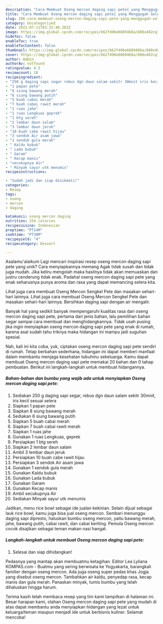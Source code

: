 ```yaml
---
description: "Cara Membuat Oseng mercon daging sapi pete{ yang Menggugah Selera"
title: "Cara Membuat Oseng mercon daging sapi pete{ yang Menggugah Selera"
slug: 286-cara-membuat-oseng-mercon-daging-sapi-pete-yang-menggugah-selera
category: Uncategorized
date: 2022-07-11T03:32:40.263Z
image: https://img-global.cpcdn.com/recipes/b62f496e6889468a/680x482cq70/oseng-mercon-daging-sapi-pete-foto-resep-utama.jpg
hideToc: false
enableToc: true
enableTocContent: false
thumbnail: https://img-global.cpcdn.com/recipes/b62f496e6889468a/680x482cq70/oseng-mercon-daging-sapi-pete-foto-resep-utama.jpg
cover: https://img-global.cpcdn.com/recipes/b62f496e6889468a/680x482cq70/oseng-mercon-daging-sapi-pete-foto-resep-utama.jpg
author: Admin
authorAv: notfound
ratingvalue: 4.5
reviewcount: 18
recipeingredient:
- "250 g daging sapi segar rebus dgn daun salam sekitr 30mnit iris kecil sesuai selera"
- "1 papan pete"
- "8 siung bawang merah"
- "6 siung bawang putih"
- "5 buah cabai merah"
- "7 buah cabai rawit merah"
- "1 ruas jahe"
- "1 ruas Lengkuas geprek"
- "1 btg sereh"
- "2 lembar daun salam"
- "3 lembar daun jeruk"
- "10 buah cabe rawit hijau"
- "3 sendok Air asam jawa"
- "1 sendok gula merah"
- " Kaldu bubuk"
- " Lada bubuk"
- " Garam"
- " Kecap manis"
- "secukupnya Air"
- " Minyak sayur utk menumis"
recipeinstructions:

- "Sudah jadi dan siap dinikmati!"
categories:
- Resep
tags:
- oseng
- mercon
- daging

katakunci: oseng mercon daging 
nutrition: 254 calories
recipecuisine: Indonesian
preptime: "PT14M"
cooktime: "PT30M"
recipeyield: "4"
recipecategory: Dessert

---
```



Asalamu'alaikum Lagi mencari inspirasi resep oseng mercon daging sapi pete yang unik? Cara menyiapkannya memang Agak tidak susah dan tidak juga mudah. Jika keliru mengolah maka hasilnya tidak akan memuaskan dan justru cenderung tidak enak. Padahal oseng mercon daging sapi pete yang enak seharusnya punya aroma dan rasa yang dapat memancing selera kita.


Lihat juga cara membuat Oseng Mercon Sengkel Pete dan masakan sehari-hari lainnya. Lihat juga cara membuat Oseng Mercon Sengkel Pete dan masakan sehari-hari lainnya. Bersihkan daging sapi dengan air mengalir.

Banyak hal yang sedikit banyak mempengaruhi kualitas rasa dari oseng mercon daging sapi pete, pertama dari jenis bahan, lalu pemilihan bahan segar sampai cara membuat dan menghidangkannya. Tidak usah pusing jika ingin menyiapkan oseng mercon daging sapi pete yang enak di rumah, karena asal sudah tahu triknya maka hidangan ini mampu jadi suguhan spesial.


Nah, kali ini kita coba, yuk, ciptakan oseng mercon daging sapi pete sendiri di rumah. Tetap berbahan sederhana, hidangan ini dapat memberi manfaat dalam membantu menjaga kesehatan tubuhmu sekeluarga. Kamu dapat membuat Oseng mercon daging sapi pete memakai 20 bahan dan 0 tahap pembuatan. Berikut ini langkah-langkah untuk membuat hidangannya.

<!--inarticleads1-->

##### Bahan-bahan dan bumbu yang wajib ada untuk menyiapkan Oseng mercon daging sapi pete:

1. Sediakan 250 g daging sapi segar, rebus dgn daun salam sekitr 30mnit, iris kecil sesuai selera
1. Siapkan 1 papan pete
1. Siapkan 8 siung bawang merah
1. Sediakan 6 siung bawang putih
1. Siapkan 5 buah cabai merah
1. Siapkan 7 buah cabai rawit merah
1. Siapkan 1 ruas jahe
1. Gunakan 1 ruas Lengkuas, geprek
1. Persiapkan 1 btg sereh
1. Siapkan 2 lembar daun salam
1. Ambil 3 lembar daun jeruk
1. Persiapkan 10 buah cabe rawit hijau
1. Persiapkan 3 sendok Air asam jawa
1. Gunakan 1 sendok gula merah
1. Gunakan  Kaldu bubuk
1. Gunakan  Lada bubuk
1. Gunakan  Garam
1. Gunakan  Kecap manis
1. Ambil secukupnya Air
1. Sediakan  Minyak sayur utk menumis


Jadikan, menu rice bowl sebagai ide jualan kekinian. Selain dijual sebagai lauk rice bowl, kamu juga bisa jual oseng mercon. Sembari menunggu daging sapi dipresto, haluskan bumbu oseng mercon, yaitu bawang merah, jahe, bawang putih, cabai rawit, dan cabai keriting. Pemula Oseng mercon cocok disajikan sebagai teman makan nasi hangat. 

<!--inarticleads2-->

##### Langkah-langkah untuk membuat Oseng mercon daging sapi pete:


1. Selesai dan siap dihidangkan!

Pedasnya yang mantap akan membuatmu ketagihan. Editor Lea Lyliana KOMPAS.com - Buatmu yang sering berwisata ke Yogyakarta, barangkali familier dengan oseng mercon. Ada juga oseng super pedas khas Jogja yang disebut oseng mercon. Tambahkan air kaldu, penyedap rasa, kecap manis dan gula merah. Panaskan minyak, tumis bumbu yang telah dihaluskan hingga harum. 

Terima kasih telah membaca resep yang tim kami tampilkan di halaman ini. Besar harapan kami, olahan Oseng mercon daging sapi pete yang mudah di atas dapat membantu anda menyiapkan hidangan yang lezat untuk keluarga/teman maupun menjadi ide untuk berbisnis kuliner. Selamat mencoba!
